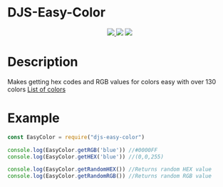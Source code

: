 # DJS-Easy-Color
<div align="center">
<a href="https://nodei.co/npm/djs-easy-color/"><img src="https://nodei.co/npm/djs-easy-color.png">
<a href="https://github.com/Havoc925/DJS-Easy-Color"><img src="https://github.com/Havoc925/DJS-Easy-Color/actions/workflows/Test_get_color.yml/badge.svg" /></a>
<a href="https://github.com/Havoc925/DJS-Easy-Color"><img src="https://badge.fury.io/js/djs-easy-color.svg" /></a>
</div>

# Description
Makes getting hex codes and RGB values for colors easy with over 130 colors
[List of colors](https://github.com/Havoc925/DJS-Easy-Color/blob/master/test/colors.txt) 
# Example
```javascript
const EasyColor = require("djs-easy-color")

console.log(EasyColor.getRGB('blue')) //#0000FF
console.log(EasyColor.getHEX('blue')) //(0,0,255)

console.log(EasyColor.getRandomHEX()) //Returns random HEX value
console.log(EasyColor.getRandomRGB()) //Returns random RGB value
```
